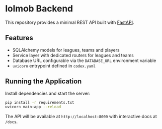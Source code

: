 # lolmob Backend

This repository provides a minimal REST API built with [FastAPI](https://fastapi.tiangolo.com/).

## Features

- SQLAlchemy models for leagues, teams and players
- Service layer with dedicated routers for leagues and teams
- Database URL configurable via the `DATABASE_URL` environment variable
- `uvicorn` entrypoint defined in `codex.yaml`

## Running the Application

Install dependencies and start the server:

```bash
pip install -r requirements.txt
uvicorn main:app --reload
```

The API will be available at `http://localhost:8000` with interactive docs at `/docs`.
